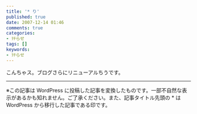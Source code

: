 ```yaml
---
title: '* り'
published: true
date: 2007-12-14 01:46
comments: true
categories:
- ｦﾁらせ
tags: []
keywords:
- ｦﾁらせ
---
```

こんちゃス。ブログさらにリニューアルちうです。

---
※この記事は WordPress に投稿した記事を変換したものです。一部不自然な表示があるかも知れません。ご了承ください。また、記事タイトル先頭の * は WordPress から移行した記事である印です。
